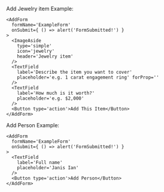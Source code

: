 Add Jewelry item Example:

    <AddForm
      formName='ExampleForm'
      onSubmit={ () => alert('FormSubmitted!') }
    >
      <ImageAside
        type='simple'
        icon='jewelry'
        header='Jewelry item'
      />
      <TextField
        label='Describe the item you want to cover'
        placeholder='e.g. 1 carat engagement ring' forProp=''
      />
      <TextField
        label='How much is it worth?'
        placeholder='e.g. $2,000'
      />
      <Button type='action'>Add This Item</Button>
    </AddForm>
Add Person Example:

    <AddForm
      formName='ExampleForm'
      onSubmit={ () => alert('FormSubmitted!') }
    >
      <TextField
        label='Full name'
        placeholder='Janis Ian'
      />
      <Button type='action'>Add Person</Button>
    </AddForm>

